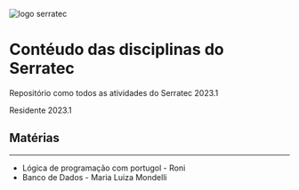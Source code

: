 

![logo serratec](https://media.discordapp.net/attachments/929069726372597815/1083182903707586710/image.png)


<h1 align="">Contéudo das disciplinas do Serratec</h1>
<p align="">Repositório como todos as atividades do Serratec 2023.1</p>

<p> Residente 2023.1 </p>

<h2> Matérias </h2>
<hr>
<ul>
<li>Lógica de programação com portugol - Roni
<li> Banco de Dados - Maria Luiza Mondelli
</ul>

